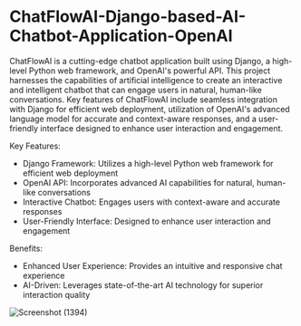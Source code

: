 # ChatFlowAI-Django-based-AI-Chatbot-Application-OpenAI #

ChatFlowAI is a cutting-edge chatbot application built using Django, a high-level Python web framework, and OpenAI's powerful API. This project harnesses the capabilities of artificial intelligence to create an interactive and intelligent chatbot that can engage users in natural, human-like conversations. Key features of ChatFlowAI include seamless integration with Django for efficient web deployment, utilization of OpenAI's advanced language model for accurate and context-aware responses, and a user-friendly interface designed to enhance user interaction and engagement.

Key Features:
* Django Framework: Utilizes a high-level Python web framework for efficient web deployment
* OpenAI API: Incorporates advanced AI capabilities for natural, human-like conversations
* Interactive Chatbot: Engages users with context-aware and accurate responses
* User-Friendly Interface: Designed to enhance user interaction and engagement

Benefits:
* Enhanced User Experience: Provides an intuitive and responsive chat experience
* AI-Driven: Leverages state-of-the-art AI technology for superior interaction quality

![Screenshot (1394)](https://github.com/user-attachments/assets/a5f1d272-b781-475b-bba3-80f1108f5925)
